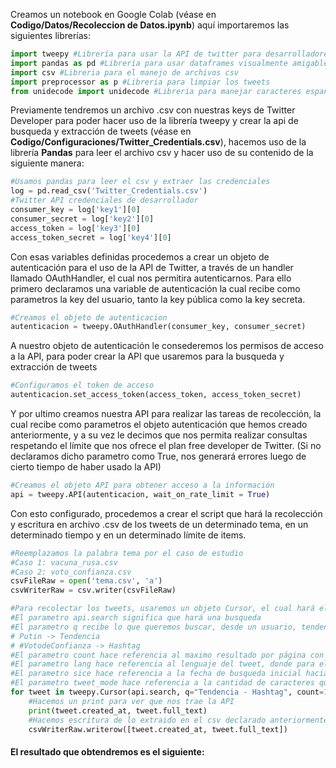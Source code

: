 Creamos un notebook en Google Colab (véase en <b>Codigo/Datos/Recoleccion de Datos.ipynb</b>) aquí importaremos las siguientes librerías:

```python
import tweepy #Librería para usar la API de twitter para desarrolladores
import pandas as pd #Librería para usar dataframes visualmente amigables
import csv #Libreria para el manejo de archivos csv
import preprocessor as p #Libreria para limpiar los tweets
from unidecode import unidecode #Libreria para manejar caracteres españoles
```
Previamente tendremos un archivo .csv con nuestras keys de Twitter Developer para poder hacer uso de la librería tweepy y crear la api de busqueda y extracción de tweets (véase en <b>Codigo/Configuraciones/Twitter_Credentials.csv</b>), hacemos uso de la librería <b>Pandas</b> para leer el archivo csv y hacer uso de su contenido de la siguiente manera:

```python
#Usamos pandas para leer el csv y extraer las credenciales
log = pd.read_csv('Twitter_Credentials.csv')
#Twitter API credenciales de desarrollador
consumer_key = log['key1'][0]
consumer_secret = log['key2'][0]
access_token = log['key3'][0]
access_token_secret = log['key4'][0]
```
Con esas variables definidas procedemos a crear un objeto de autenticación para el uso de la API de Twitter, a través de un handler llamado OAuthHandler, el cual nos permitira autenticarnos. Para ello primero declaramos una variable de autenticación la cual recibe como parametros la key del usuario, tanto la key pública como la key secreta.
```python
#Creamos el objeto de autenticacion
autenticacion = tweepy.OAuthHandler(consumer_key, consumer_secret)
```
A nuestro objeto de autenticación le consederemos los permisos de acceso a la API, para poder crear la API que usaremos para la busqueda y extracción de tweets
```python
#Configuramos el token de acceso
autenticacion.set_access_token(access_token, access_token_secret)
```
Y por ultimo creamos nuestra API para realizar las tareas de recolección, la cual recibe como parametros el objeto autenticación que hemos creado anteriormente, y a su vez le decimos que nos permita realizar consultas respetando el límite que nos ofrece el plan free developer de Twitter. (Si no declaramos dicho parametro como True, nos generará errores luego de cierto tiempo de haber usado la API)
```python
#Creamos el objeto API para obtener acceso a la información
api = tweepy.API(autenticacion, wait_on_rate_limit = True)
```
Con esto configurado, procedemos a crear el script que hará la recolección y escritura en archivo .csv de los tweets de un determinado tema, en un determinado tiempo y en un determinado límite de items.
```python
#Reemplazamos la palabra tema por el caso de estudio
#Caso 1: vacuna_rusa.csv
#Caso 2: voto_confianza.csv
csvFileRaw = open('tema.csv', 'a')
csvWriterRaw = csv.writer(csvFileRaw)

#Para recolectar los tweets, usaremos un objeto Cursor, el cual hará el trabajo de paginar los tweets según los parametros que le mandemos
#El parametro api.search significa que hará una busqueda
#El parametro q recibe lo que queremos buscar, desde un usuario, tendencia, hashtag, etc. En nuestro caso usaremos:
# Putin -> Tendencia
# #VotodeConfianza -> Hashtag
#El parametro count hace referencia al maximo resultado por página con respecto al tweet buscado, con un count de 100 haremos 100 llamadas al servicio por minuto, para evitar exeder de golpe el limite de 5000 consultas que nos da tweepy
#El parametro lang hace referencia al lenguaje del tweet, donde para el primer caso sera "en" por ser un tema globar, mientras que para el segundo será "es" por ser un tema local.
#El parametro sice hace referencia a la fecha de busqueda inicial hacia la actual
#El parametro tweet_mode hace referencia a la cantidad de caracteres que querramos traer con el script, puede ser short para traer un maximo de 7 palabras por tweet o extended para traer el tweet completo
for tweet in tweepy.Cursor(api.search, q="Tendencia - Hashtag", count=100, lang="en", since="2020-08-07",tweet_mode="extended").items():
    #Hacemos un print para ver que nos trae la API
    print(tweet.created_at, tweet.full_text)
    #Hacemos escritura de lo extraido en el csv declarado anteriormente, solo guardaremos la fecha de creacion y el texto del tweet para la demo
    csvWriterRaw.writerow([tweet.created_at, tweet.full_text])
```
#### El resultado que obtendremos es el siguiente:

